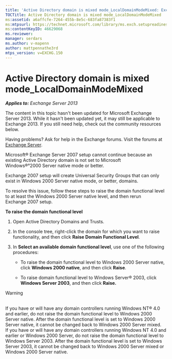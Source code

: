 ```yaml
---
title: 'Active Directory domain is mixed mode_LocalDomainModeMixed: Exchange 2013 Help'
TOCTitle: Active Directory domain is mixed mode_LocalDomainModeMixed
ms:assetid: a6affcfe-7264-455b-8e5c-683fa87383f1
ms:mtpsurl: https://technet.microsoft.com/library/ms.exch.setupreadiness.localdomainmodemixed(v=EXCHG.150)
ms:contentKeyID: 46629068
ms.reviewer: 
manager: serdars
ms.author: v-mapenn
author: mattpennathe3rd
mtps_version: v=EXCHG.150
---
```


# Active Directory domain is mixed mode\_LocalDomainModeMixed

_**Applies to:** Exchange Server 2013_

The content in this topic hasn't been updated for Microsoft Exchange Server 2013. While it hasn't been updated yet, it may still be applicable to Exchange 2013. If you still need help, check out the community resources below.

Having problems? Ask for help in the Exchange forums. Visit the forums at [Exchange Server](https://go.microsoft.com/fwlink/p/?linkid=60612).

Microsoft® Exchange Server 2007 setup cannot continue because an existing Active Directory domain is not set to Microsoft Windows®°2000 Server native mode or better.

Exchange 2007 setup will create Universal Security Groups that can only exist in Windows 2000 Server native mode, or better, domains.

To resolve this issue, follow these steps to raise the domain functional level to at least the Windows 2000 Server native level, and then rerun Exchange 2007 setup.

**To raise the domain functional level**

1. Open Active Directory Domains and Trusts.

2. In the console tree, right-click the domain for which you want to raise functionality, and then click **Raise Domain Functional Level**.

3. In **Select an available domain functional level**, use one of the following procedures:

   - To raise the domain functional level to Windows 2000 Server native, click **Windows 2000 native**, and then click **Raise**.

   - To raise domain functional level to Windows Server® 2003, click **Windows Server 2003**, and then click **Raise.**

> [!WARNING]
> <BR>If you have or will have any domain controllers running Windows NT®&nbsp;4.0 and earlier, do not raise the domain functional level to Windows&nbsp;2000 Server native. After the domain functional level is set to Windows&nbsp;2000 Server native, it cannot be changed back to Windows&nbsp;2000 Server mixed.<BR>If you have or will have any domain controllers running Windows NT&nbsp;4.0 and earlier or Windows&nbsp;2000 Server, do not raise the domain functional level to Windows Server&nbsp;2003. After the domain functional level is set to Windows Server&nbsp;2003, it cannot be changed back to Windows&nbsp;2000 Server mixed or Windows&nbsp;2000 Server native.

